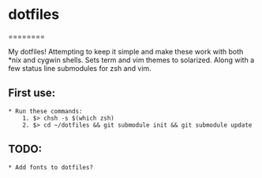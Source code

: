 # dotfiles
========

My dotfiles! Attempting to keep it simple and make these work with both *nix and cygwin shells. Sets term and vim themes to solarized. Along with a few status line submodules for zsh and vim.

## First use:
    * Run these commands:
        1. $> chsh -s $(which zsh)
        2. $> cd ~/dotfiles && git submodule init && git submodule update

## TODO:
    * Add fonts to dotfiles?
